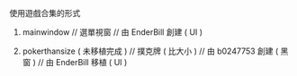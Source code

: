 使用遊戲合集的形式

1. mainwindow
// 選單視窗
// 由 EnderBill 創建 ( UI )

2. pokerthansize ( 未移植完成 )
// 撲克牌 ( 比大小 )
// 由 b0247753  創建 ( 黑窗 )
// 由 EnderBill 移植 ( UI )
